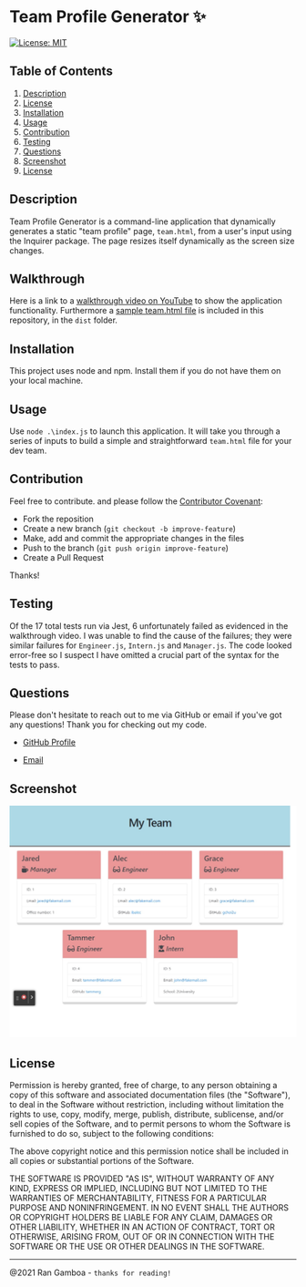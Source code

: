 # Team Profile Generator ✨

[![License: MIT](https://img.shields.io/badge/License-MIT-yellow.svg)](https://opensource.org/licenses/MIT)

## Table of Contents

  1. [Description](#description)
  2. [License](#license)
  3. [Installation](#installation)
  4. [Usage](#usage)
  5. [Contribution](#contribution)
  6. [Testing](#testing)
  7. [Questions](#questions)
  8. [Screenshot](#screenshot)
  9. [License](#license)
  
## Description

Team Profile Generator is a command-line application that dynamically generates a static "team profile" page, ``team.html``, from a user's input using the Inquirer package. The page resizes itself dynamically as the screen size changes.

## Walkthrough

Here is a link to a [walkthrough video on YouTube](https://youtu.be/MdJfz2X5SfQ) to show the application functionality. Furthermore a [sample team.html file](https://github.com/rangamboa/team-profile-generator/blob/main/dist/team.html) is included in this repository, in the ``dist`` folder.

## Installation

This project uses node and npm. Install them if you do not have them on your local machine. 

## Usage

Use ``node .\index.js`` to launch this application. It will take you through a series of inputs to build a simple and straightforward ``team.html`` file for your dev team.

## Contribution

Feel free to contribute. and please follow the [Contributor Covenant](http://contributor-covenant.org/version/1/3/0/):

* Fork the reposition
* Create a new branch (``git checkout -b improve-feature``)
* Make, add and commit the appropriate changes in the files
* Push to the branch (``git push origin improve-feature``)
* Create a Pull Request

Thanks!

## Testing

Of the 17 total tests run via Jest, 6 unfortunately failed as evidenced in the walkthrough video. I was unable to find the cause of the failures; they were similar failures for ``Engineer.js``, ``Intern.js`` and ``Manager.js``. The code looked error-free so I suspect I have omitted a crucial part of the syntax for the tests to pass.

## Questions

Please don't hesitate to reach out to me via GitHub or email if you've got any questions! Thank you for checking out my code.

* [GitHub Profile](https://github.com/rangamboa) 

* [Email](mailto:rangamboa@gmail.com)

## Screenshot
![Screenshot of generated HTML page](./assets/screenshot.jpg)
## License

Permission is hereby granted, free of charge, to any person obtaining a copy of this software and associated documentation files (the "Software"), to deal in the Software without restriction, including without limitation the rights to use, copy, modify, merge, publish, distribute, sublicense, and/or sell copies of the Software, and to permit persons to whom the Software is furnished to do so, subject to the following conditions:

The above copyright notice and this permission notice shall be included in all copies or substantial portions of the Software.

THE SOFTWARE IS PROVIDED "AS IS", WITHOUT WARRANTY OF ANY KIND, EXPRESS OR IMPLIED, INCLUDING BUT NOT LIMITED TO THE WARRANTIES OF MERCHANTABILITY, FITNESS FOR A PARTICULAR PURPOSE AND NONINFRINGEMENT. IN NO EVENT SHALL THE AUTHORS OR COPYRIGHT HOLDERS BE LIABLE FOR ANY CLAIM, DAMAGES OR OTHER LIABILITY, WHETHER IN AN ACTION OF CONTRACT, TORT OR OTHERWISE, ARISING FROM, OUT OF OR IN CONNECTION WITH THE SOFTWARE OR THE USE OR OTHER DEALINGS IN THE SOFTWARE.

---
@2021 Ran Gamboa - ``thanks for reading!``
